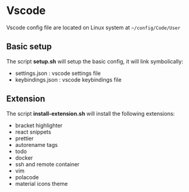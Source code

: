 # Vscode
Vscode config file are located on Linux system at `~/config/Code/User`

## Basic setup

The script **setup.sh** will setup the basic config, it will link symbolically:

  * settings.json : vscode settings file
  * keybindings.json : vscode keybindings file

## Extension

The script **install-extension.sh** will install the following extensions:

  * bracket highlighter
  * react snippets
  * prettier
  * autorename tags
  * todo
  * docker
  * ssh and remote container
  * vim 
  * polacode 
  * material icons theme
